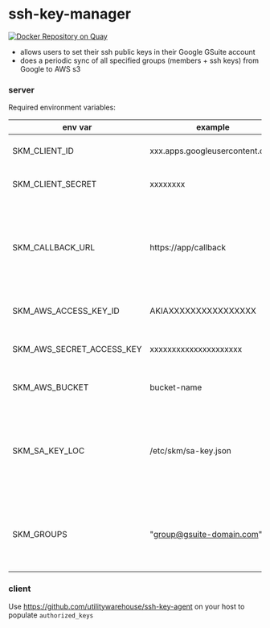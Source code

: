 # ssh-key-manager

[![Docker Repository on Quay](https://quay.io/repository/utilitywarehouse/ssh-key-manager/status "Docker Repository on Quay")](https://quay.io/repository/utilitywarehouse/ssh-key-manager)

 - allows users to set their ssh public keys in their Google GSuite account
 - does a periodic sync of all specified groups (members + ssh keys) from Google to AWS s3

### server

Required environment variables:

| env var                   | example                         | desc                                                                           |
| -------                   | -------                         | ----                                                                           |
| SKM_CLIENT_ID             | xxx.apps.googleusercontent.com  | Google oidc client id                                                          |
| SKM_CLIENT_SECRET         | xxxxxxxx                        | Google oidc client secret                                                      |
| SKM_CALLBACK_URL          | https://app/callback            | Callback URI where user will be redirected after successful Google interaction |
| SKM_AWS_ACCESS_KEY_ID     | AKIAXXXXXXXXXXXXXXXX            | AWS access key                                                                 |
| SKM_AWS_SECRET_ACCESS_KEY | xxxxxxxxxxxxxxxxxxxxx           | AWS secret access key                                                          |
| SKM_AWS_BUCKET            | bucket-name                     | AWS s3 bucket name                                                             |
| SKM_SA_KEY_LOC            | /etc/skm/sa-key.json            | Location on disk where Google service account key is (json format)             |
| SKM_GROUPS                | "group@gsuite-domain.com"       | comma seperated list of groups that will be synced to s3                       |

### client

Use https://github.com/utilitywarehouse/ssh-key-agent on your host to populate `authorized_keys`
